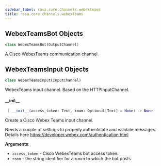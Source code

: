 ```yaml
---
sidebar_label: rasa.core.channels.webexteams
title: rasa.core.channels.webexteams
---
```


## WebexTeamsBot Objects

```python
class WebexTeamsBot(OutputChannel)
```

A Cisco WebexTeams communication channel.

## WebexTeamsInput Objects

```python
class WebexTeamsInput(InputChannel)
```

WebexTeams input channel. Based on the HTTPInputChannel.

#### \_\_init\_\_

```python
 | __init__(access_token: Text, room: Optional[Text] = None) -> None
```

Create a Cisco Webex Teams input channel.

Needs a couple of settings to properly authenticate and validate
messages. Details here https://developer.webex.com/authentication.html

**Arguments**:

- `access_token` - Cisco WebexTeams bot access token.
- `room` - the string identifier for a room to which the bot posts

